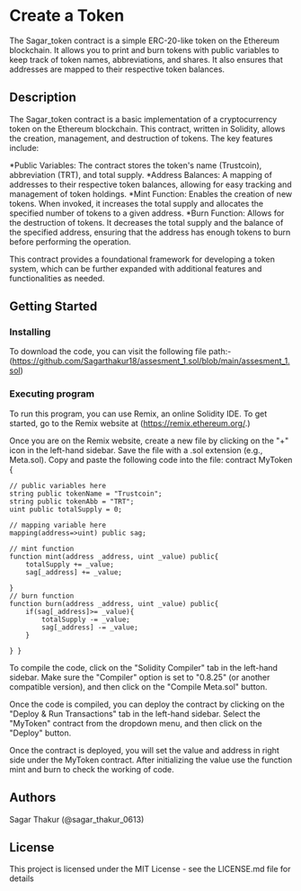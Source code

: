 # Create a Token

The Sagar_token contract is a simple ERC-20-like token on the Ethereum blockchain. It allows you to print and burn tokens with public variables to keep track of token names, abbreviations, and shares. It also ensures that addresses are mapped to their respective token balances.

## Description

The Sagar_token contract is a basic implementation of a cryptocurrency token on the Ethereum blockchain. This contract, written in Solidity, allows the creation, management, and destruction of tokens. The key features include:

*Public Variables: The contract stores the token's name (Trustcoin), abbreviation (TRT), and total supply.
*Address Balances: A mapping of addresses to their respective token balances, allowing for easy tracking and management of token holdings.
*Mint Function: Enables the creation of new tokens. When invoked, it increases the total supply and allocates the specified number of tokens to a given address.
*Burn Function: Allows for the destruction of tokens. It decreases the total supply and the balance of the specified address, ensuring that the address has enough tokens to burn before performing the operation.

This contract provides a foundational framework for developing a token system, which can be further expanded with additional features and functionalities as needed.

## Getting Started

### Installing
To download the code, you can visit the following file path:-   (https://github.com/Sagarthakur18/assesment_1.sol/blob/main/assesment_1.sol)


### Executing program

To run this program, you can use Remix, an online Solidity IDE. To get started, go to the Remix website at (https://remix.ethereum.org/.)

Once you are on the Remix website, create a new file by clicking on the "+" icon in the left-hand sidebar. Save the file with a .sol extension (e.g., Meta.sol). Copy and paste the following code into the file: contract MyToken {
```
// public variables here
string public tokenName = "Trustcoin";
string public tokenAbb = "TRT";
uint public totalSupply = 0;

// mapping variable here
mapping(address=>uint) public sag;

// mint function
function mint(address _address, uint _value) public{
    totalSupply += _value;
    sag[_address] += _value;

}
// burn function
function burn(address _address, uint _value) public{
    if(sag[_address]>= _value){
        totalSupply -= _value;
        sag[_address] -= _value;
    } 

} }

 ```


To compile the code, click on the "Solidity Compiler" tab in the left-hand sidebar. Make sure the "Compiler" option is set to "0.8.25" (or another compatible version), and then click on the "Compile Meta.sol" button.

Once the code is compiled, you can deploy the contract by clicking on the "Deploy & Run Transactions" tab in the left-hand sidebar. Select the "MyToken" contract from the dropdown menu, and then click on the "Deploy" button.

Once the contract is deployed, you will set the value and address in right side under the MyToken contract. After initializing the value use the function mint and burn to check the working of code.



## Authors

Sagar Thakur 
(@sagar_thakur_0613)





## License

This project is licensed under the MIT License - see the LICENSE.md file for details
